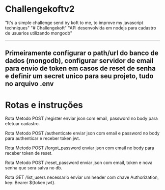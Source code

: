 # Challengekoftv2
"It's a simple challenge send by koft to me, to improve my javascript techniques"
"# Challengekoft" "API desenvolvida em nodejs para cadastro de usuarios utilizando mongodb"

-----------------------------
Primeiramente configurar o path/url do banco de dados (mongodb), configurar servidor de email para envio de token em casos de reset de senha e definir um secret unico para seu projeto, tudo no arquivo .env
------------------------------

# Rotas e instruções
Rota Metodo POST /register enviar json com email, password no body para efetuar cadastro.

Rota Metodo POST /authenticate enviar json com email e password no body para authenticar e receber token jwt.

Rota Metodo POST /forgot_password enviar json com email no body para receber token de reset.

Rota Metodo POST /reset_password enviar json com email, token e nova senha que sera salva no db.

Rota GET /list_users necessario enviar um header com chave Authorization, key: Bearer ${token jwt}.
